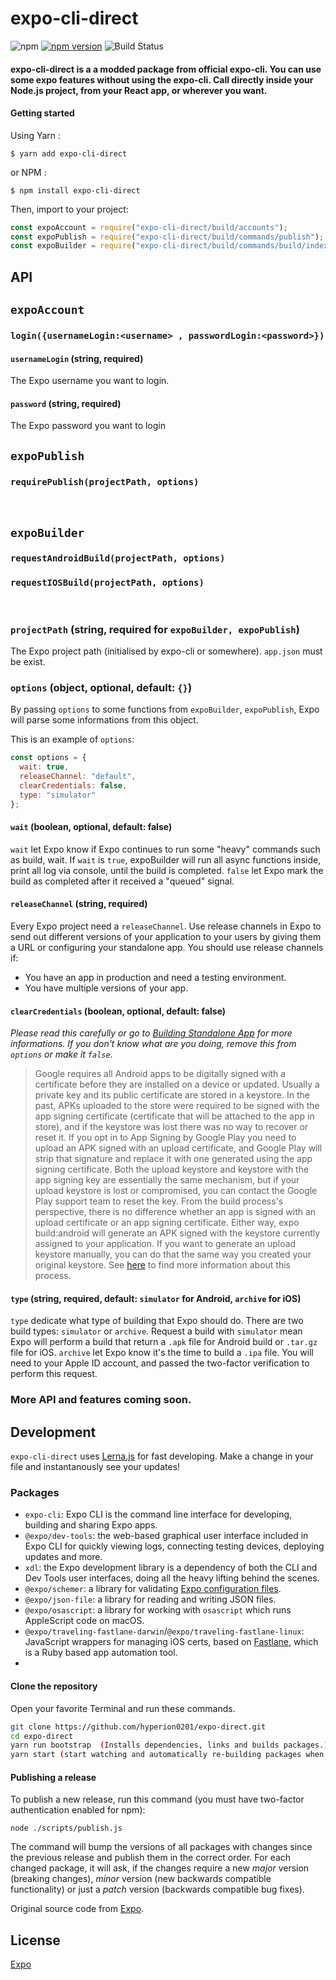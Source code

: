 # expo-cli-direct

![npm](https://img.shields.io/npm/dw/expo-cli-direct?style=plastic) [![npm version](https://badge.fury.io/js/expo-cli-direct.svg)](https://badge.fury.io/js/expo-cli-direct) ![Build Status](https://travis-ci.org/joemccann/dillinger.svg?branch=master)



#### expo-cli-direct is a a modded package from official expo-cli. You can use some expo features without using the expo-cli. Call directly inside your Node.js project, from your React app, or wherever you want.



#### Getting started 
Using Yarn :
```
$ yarn add expo-cli-direct
```
or NPM :
```
$ npm install expo-cli-direct
```
Then, import to your project: 
```js
const expoAccount = require("expo-cli-direct/build/accounts");
const expoPublish = require("expo-cli-direct/build/commands/publish");
const expoBuilder = require("expo-cli-direct/build/commands/build/index");
```
## API

## `expoAccount`
### `login({usernameLogin:<username> , passwordLogin:<password>})`
#### `usernameLogin` (string, required)

The Expo username you want to login.

#### `password` (string, required)

The Expo password you want to login

## `expoPublish`
### `requirePublish(projectPath, options)`
<br>

## `expoBuilder`
### `requestAndroidBuild(projectPath, options)`

### `requestIOSBuild(projectPath, options)`
<br>

### `projectPath` (string, required for `expoBuilder, expoPublish`) 

The Expo project path (initialised by expo-cli or somewhere). `app.json` must be exist. 



### `options` (object, optional, default: `{}`)
By passing `options` to some functions from `expoBuilder`, `expoPublish`, Expo will parse some informations from this object. 

This is an example of `options`: 
```js
const options = {
  wait: true,
  releaseChannel: "default",
  clearCredentials: false,
  type: "simulator"
};

```
#### `wait` (boolean, optional, default: false)
`wait` let Expo know if Expo continues to run some "heavy" commands such as build, wait. If `wait` is `true`, expoBuilder will run all async functions inside, print all log via console, until the build is completed. `false` let Expo mark the build as completed after it received a "queued" signal.

#### `releaseChannel` (string, required)
Every Expo project need a `releaseChannel`. Use release channels in Expo to send out different versions of your application to your users by giving them a URL or configuring your standalone app. You should use release channels if:
- You have an app in production and need a testing environment.
- You have multiple versions of your app. 

#### `clearCredentials` (boolean, optional, default: false)
*Please read this carefully or go to [Building Standalone App](https://docs.expo.io/versions/v34.0.0/distribution/building-standalone-apps/) for more informations. If you don't know what are you doing, remove this from `options` or make it `false`.*

> Google requires all Android apps to be digitally signed with a certificate before they are installed on a device or updated. Usually a private key and its public certificate are stored in a keystore. In the past, APKs uploaded to the store were required to be signed with the app signing certificate (certificate that will be attached to the app in store), and if the keystore was lost there was no way to recover or reset it. If you opt in to App Signing by Google Play you need to upload an APK signed with an upload certificate, and Google Play will strip that signature and replace it with one generated using the app signing certificate. Both the upload keystore and keystore with the app signing key are essentially the same mechanism, but if your upload keystore is lost or compromised, you can contact the Google Play support team to reset the key.
From the build process's perspective, there is no difference whether an app is signed with an upload certificate or an app signing certificate. Either way, expo build:android will generate an APK signed with the keystore currently assigned to your application. If you want to generate an upload keystore manually, you can do that the same way you created your original keystore.
See [here](https://developer.android.com/studio/publish/app-signing) to find more information about this process.

#### `type` (string, required, default: `simulator` for Android, `archive` for iOS)
`type` dedicate what type of building that Expo should do. There are two build types: `simulator` or `archive`. Request a build with `simulator` mean Expo will perform a build that return a `.apk` file for Android build or `.tar.gz` file for iOS. `archive` let Expo know it's the time to build a `.ipa` file. You will need to your Apple ID account, and passed the two-factor verification to perform this request.


### More API and features coming soon. 


## Development

`expo-cli-direct` uses [Lerna.js](https://lerna.js.org/) for fast developing.
Make a change in your file and instantanously see your updates!

### Packages

- `expo-cli`: Expo CLI is the command line interface for developing, building and sharing Expo apps.
- `@expo/dev-tools`: the web-based graphical user interface included in Expo CLI for quickly viewing logs, connecting testing devices, deploying updates and more.
- `xdl`: the Expo development library is a dependency of both the CLI and Dev Tools user interfaces, doing all the heavy lifting behind the scenes.
- `@expo/schemer`: a library for validating [Expo configuration files](https://docs.expo.io/versions/latest/workflow/configuration).
- `@expo/json-file`: a library for reading and writing JSON files.
- `@expo/osascript`: a library for working with `osascript` which runs AppleScript code on macOS.
- `@expo/traveling-fastlane-darwin`/`@expo/traveling-fastlane-linux`: JavaScript wrappers for managing iOS certs, based on [Fastlane](https://fastlane.tools), which is a Ruby based app automation tool.
- 
#### Clone the repository

Open your favorite Terminal and run these commands.


```sh
git clone https://github.com/hyperion0201/expo-direct.git
cd expo-direct
yarn run bootstrap  (Installs dependencies, links and builds packages.)
yarn start (start watching and automatically re-building packages when there are new changes.)
```
#### Publishing a release

To publish a new release, run this command (you must have two-factor authentication enabled for npm):

```
node ./scripts/publish.js
```

The command will bump the versions of all packages with changes since the previous release and publish them in the correct order. For each changed package, it will ask, if the changes require a new _major_ version (breaking changes), _minor_ version (new backwards compatible functionality) or just a _patch_ version (backwards compatible bug fixes).



Original source code from [Expo](http://expo.io/).

License
----
[Expo](http://expo.io/)


